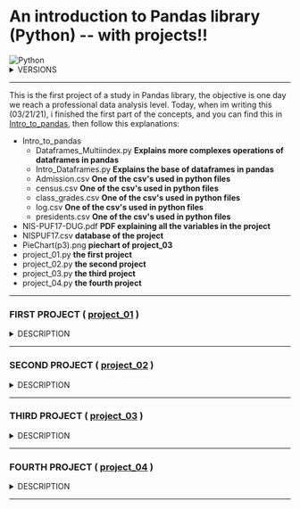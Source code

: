 # An introduction to Pandas library (Python) -- with projects!! 

<img alt="Python" src="https://img.shields.io/badge/python%20-%2314354C.svg?&style=for-the-badge&logo=python&logoColor=white"/>

<details><summary>VERSIONS</summary>
<p>

```python
import pandas as pd
import numpy as np
print(pd.__version__) #To see what is your version of Pandas in Python
print(np.__version__) #To see what is your version of Numpy in Python
```
#### PYTHON : 3.9.2
#### PANDAS : 1.2.1
#### NUMPY : 1.19.2
</p>
</details>

<hr>

This is the first project of a study in Pandas library, the objective is one day we reach a professional data analysis level. Today, when im writing this (03/21/21), i finished the first part of the concepts, and you can find this in [Intro_to_pandas](https://github.com/greatti/Imunization/tree/main/Concepts), then follow this explanations: 


+ Intro_to_pandas
  - Dataframes_Multiindex.py **Explains more complexes operations of dataframes in pandas**
  - Intro_Dataframes.py **Explains the base of dataframes in pandas**
  - Admission.csv **One of the csv's used in python files**
  - census.csv **One of the csv's used in python files**
  - class_grades.csv **One of the csv's used in python files**
  - log.csv **One of the csv's used in python files**
  - presidents.csv **One of the csv's used in python files**
+ NIS-PUF17-DUG.pdf **PDF explaining all the variables in the project**
+ NISPUF17.csv **database of the project**
+ PieChart(p3).png **piechart of project_03**
+ project_01.py **the first project**
+ project_02.py **the second project**
+ project_03.py **the third project**
+ project_04.py **the fourth project**

<hr>

### FIRST PROJECT ( [project_01](https://github.com/greatti/Data_studies/blob/main/project_01.py) )

<details><summary>DESCRIPTION</summary>
<p>

This first project is just an introduction to the next projects, you can work and modify it but we dont have much to explore, is just for understanding. 
So lets start to discuss this: The first big question to start this is "What is the proportion of children in NISPUF17.csv who had a mother with the education levels equal to less than high school, equals to high school, more than high school but not a college graduate and equals to college degree. The problem is that the csv file is too big and we dont have ANY IDEA of what all of that variables means, so we need to search in NIS-PUF17-DUG.pdf something to discover, and that is a part of the work of a data scientist too.

Page 55 says: "The age, education level, and marital status of the mother of the child are
stored in variables M_AGEGRP2, EDUC1, and MARITAL2 (married vs. not married), with missing
values imputed."

That means that our mother education level is stored in EDUC1 variable, and that is confirmed in page 51:

+ EDUC1 – education of the mother
  - Less than 12 years
  - 12 years
  - More than 12 years, not a college graduate
  - College graduate

Now we know what to do, we just need to use 'EDUC1' column, separate the education level in order, count how many there is of each type, count the total and divide each type for the total

In project_01 i did all of that explaining all of the process, but if you want a more concise code, see the follow code where i define a function, but i only recommend reading this when you have already read the original project_01.

```python
def proportion_of_education():
    import pandas as pd
    import numpy as np
    pd.options.display.max_columns = None
    pd.options.display.max_rows = None
    df = pd.read_csv('NISPUF17.csv')
    MOM = df['EDUC1']
    mom = np.sort(MOM.values)

    prop = {'less than high school': 0, 
          'equals to high school' : 1,
          'more than high school but not college' : 0, 
          'equals to college' : 0}
    n = len(mom) 
    
    prop["less than high school"]=np.sum(mom==1)/n
    prop["equals to high school"]=np.sum(mom==2)/n
    prop["more than high school but not college"]=np.sum(mom==3)/n
    prop["equals to college"]=np.sum(mom==4)/n
    return prop
```

</p>
</details>

<hr>

### SECOND PROJECT ( [project_02](https://github.com/greatti/Data_studies/blob/main/project_02.py) )

<details><summary>DESCRIPTION</summary>
<p>
  
this second project is separated into three parts, but we will work with only two variables: CBF_01 and P_NUMFLU
CBF_01 is a variable that define if the children were or not fed with breastmilk, and it assumes 4 values : [1, 2, 77, 99]. (We find this information at page 177 and 110)
      - 1 It is synonymous for answer "yes"
      - 2 It is synonymous for answer "no"
      - 77 It is synonymous for answer "dont know"
      - 99 It is synonymous for answer "refused"
      
P_NUMFLU is a variable that define the number of doses the children took, it goes from 0.0 to 6.0 including NaN

We basically want to do here 3 studies: 

+ First we will see the average of doses taken by the children of ['CBF_01'] == 1 and ['CBF_01'] == 2 groups, to see if there is a lot of discrepancy in doses taken by these two classes;
+ Secondly, we will see the percentage of elements in each ['CBF_01'] group, to see if the number of elements are similar, because sometimes the study can be impaired by having much more elements in one group than the other; 
+ Lastly, we will see the percentage of children fed on breast milk in each classes in ['P_NUMFLU'], that is, for 6.0, 5.0, 0.0 doses. 

#### Conclusions: 

<table>
<tr><th>First study</th><th>Second study</th><th>Third study</th></tr>
<tr><td>

| CBF_01 | average of doses |
| :---: | :---: |
| 1 | 1.8799187420058687 | 
| 2 | 1.5963945918878317 |

</td><td>

| CBF_01 | Percentage |               
| :---: | :---: |
| 1 | 86.68% |
| 2 | 13.02% |
| 77 | 0.27% |
| 99 | 0.019% |

</td><td>
  
| P_NUMFLU| ['CBF_01']==1 |               
| :---: | :---: |
| 6.0 | 100% |
| 5.0 | 94.28% |
| 0.0 | 83.74% |

</td></tr> </table>

So what can we conclude? Children that have been fed with breastmilk take more doses of flu, in average, when compared to those that have not been fed with breastmilk, but it is kinda similar, that indicates that maybe the number of elements in ['CBF_01'] could be similar too? So we will confirm this by the second study.
The second study proves the opposite, we have MUCH more children fed with breastmilk than all the other options, so that make me think, maybe if we had 25% of children for each class, the average could be different? I think so. 
To confirm that the number of elements influences in average, we do the third study and see that we really have much more children fed with breastmilk in all classes, for both 5 doses and 0 doses

This codes i dont recommend reading before seeing the full project_02, because it is not explicative, is just the pure study code.

```python
def First_project(): 
    import pandas as pd
    import numpy as np 
    df = pd.read_csv('NISPUF17.csv')
    keepcolumns = ['CBF_01', 'P_NUMFLU']
    dfflu = df[keepcolumns]
    dfflu_yes = dfflu[dfflu['CBF_01'] == 1].dropna()
    dfflu_no = dfflu[dfflu['CBF_01'] == 2].dropna()
    y = len(dfflu_yes)
    n = len(dfflu_no)
    y_av = np.sum(dfflu_yes['P_NUMFLU'])/y
    n_av = np.sum(dfflu_no['P_NUMFLU'])/n
    return(y_av, n_av)

def Second_project(): 
    import pandas as pd 
    #import numpy as np 
    df = pd.read_csv('NISPUF17.csv')
    keepcolumns = ['CBF_01', 'P_NUMFLU']
    dfflu = df[keepcolumns]
    
    dfflu_yes = dfflu[dfflu['CBF_01'] == 1].dropna()
    dfflu_no = dfflu[dfflu['CBF_01'] == 2].dropna()
    dfflu_dontknow = dfflu[dfflu['CBF_01'] == 77].dropna()
    dfflu_refuse = dfflu[dfflu['CBF_01'] == 99].dropna()
    y = len(dfflu_yes)
    n = len(dfflu_no)
    dn = len(dfflu_dontknow)
    r = len(dfflu_refuse)
    t = (y + n + dn + r)
    
    yes = (y / t)*100
    no = (n / t)*100
    dontknow = (dn / t)*100
    refused = (r / t)*100
    
    return(yes,no,dontknow,refused)

def Third_project(): 
    #import numpy as np
    import pandas as pd
    
    df = pd.read_csv('NISPUF17.csv')
    keepcolumns = ['CBF_01', 'P_NUMFLU']
    dfflu = df[keepcolumns]

    dmin = min(dfflu['P_NUMFLU'].dropna().unique())
    #dmax = max(dfflu['P_NUMFLU'].dropna().unique())

    #dfflu_doses_max = dfflu[dfflu['P_NUMFLU'] == dmax].dropna()
    dfflu_doses_5 = dfflu[dfflu['P_NUMFLU'] == 5.0].dropna()
    dfflu_doses_min = dfflu[dfflu['P_NUMFLU'] == dmin].dropna()
    
    t5 = len(dfflu_doses_5)
    tmin = len(dfflu_doses_min)
    #tmax = len(dfflu_doses_max)
    
    dfflu_doses_5_1 = dfflu_doses_5[dfflu_doses_5['CBF_01'] == 1]
    dfflu_doses_min_1 = dfflu_doses_min[dfflu_doses_min['CBF_01'] == 1] 
    
    t51 = len(dfflu_doses_5_1)
    tmin1 = len(dfflu_doses_min_1)

    yes_5 = (t51 / t5)*100
    yes_min = (tmin1 / tmin)*100
    
    return(yes_5, yes_min)
```

</p>
</details>

<hr>

### THIRD PROJECT ( [project_03](https://github.com/greatti/Data_studies/blob/main/project_03.py) )

<details><summary>DESCRIPTION</summary>
<p>

This third project is something big, we will have to filter NISPUF17.csv a lot of times, we want to study basically 3 variables: 

['SEX'] that indicates the sex of the child: Male or Female (1 and 2)
['HAD_CPOX'] that indicates if the child had cpox : Yes, No, Dont know, refused or missing (1, 2, 77, 99 and NaN)
['P_NUMVRC'] that indicates the number of varicella doses 

Buy why? We want to see if the the vaccine is effective in male and female children
But how? 

        - First, we get NISPUF17 and filter it to just this three variables;
        - Then, we filter the resulting dataframe to ['HAD_CPOX'] == 1 , that is, only to who had cpox;
        - Then, we filter this resulting dataframe to ['P_NUMVRC'] greater than 1;
        - Last, we filter again separating by sex.

After all that we have this groups: 

        - had cpox, at least one dose, male
        - had cpox, at least one dose, female
        - had cpox, no doses, male
        - had cpox, no doses, female
        - hadnt cpox, at least one dose, male
        - hadnt cpox, at least one dose, female
        - hadnt cpox, no doses, male
        - hadnt cpox, no doses, female
       
And now we count the number of elements of each group to calculate the percentages, we stay with: 
>OBSERVATIONS: 
>> Had_Took: Had cpox and took at least one dose
>> Had_Didnttook: Had cpox and hasnt took any dose
>> Hadnt_Took: Did not contract cpox but took at least one dose
>> Hadnt_Didnttook: Did not contract cpox and hasnt took any dose

<table>
  <tr><th>Had_Took</th><th>Had_Didnttook</th><th>Hadnt_Took</th><th>Hadnt_Didnttook</th></tr>
<tr><td>

| Sex | Percentage |
| :---: | :---: |
| 1 | 70.1% | 
| 2 | 69.7% |

</td><td>

| Sex | Percentage |               
| :---: | :---: |
| 1 | 29.8% |
| 2 | 30.2% |

</td><td>
  
| Sex | Percentage |              
| :---: | :---: |
| 1 | 91.2% |
| 2 | 91.7% |

</td><td>
  
| Sex | Percentage |              
| :---: | :---: |
| 1 | 8.71% |
| 2 | 8.25% |

</td></tr> </table>

That all means: 

              - 70% of mans that had cpox were vaccinated, and 69% of woman that had cpox were vaccinated
              - 29% of mans that had cpox werent vaccinated , and 30% of womand that had cpox werent vaccinated
What all of that means? The vaccine isnt effective? Not necessarily, the percentages are confusing and contradictory 
because we are not seeing all the elements together, so lets put all the percentages with all the elements in a pie
chart

![PieChart](https://github.com/greatti/Data_studies/blob/main/PieChart(p3).png)

And this is what we get, so now we can conclude that the vaccine is really effective both in male and female
We see that even that the percentages were big, the number of elements were not, so the number of people who
hadnt cpox but took the vaccine is WAY too big than of those who had cpoxand took the vaccine, but the percentages
are equal

As i said i all of the previous projects, i dont recommend you to read this code bellow, because it is not explicative, it is just the pure code:

```python

def cpox_project(): 
    import pandas as pd
    import numpy as np 
    df = pd.read_csv('NISPUF17.csv')
    keepcolumns = ['SEX', 'P_NUMVRC', 'HAD_CPOX']
    df = df[keepcolumns]
    
    df_yes = df[df['HAD_CPOX'] == 1].dropna()
    df_no = df[df['HAD_CPOX'] == 2].dropna()
    
    df_yes_one = df_yes[df_yes['P_NUMVRC'] > 0.0].dropna()
    df_yes_none = df_yes[df_yes['P_NUMVRC'] == 0.0].dropna()

    df_no_one = df_no[df_no['P_NUMVRC'] > 0.0].dropna()
    df_no_none = df_no[df_no['P_NUMVRC'] == 0.0].dropna()
    
    df_yes_one_m = df_yes_one[df_yes_one['SEX'] == 1].dropna() 
    df_yes_one_f = df_yes_one[df_yes_one['SEX'] == 2].dropna() 

    df_yes_none_m = df_yes_none[df_yes_none['SEX'] == 1].dropna() 
    df_yes_none_f = df_yes_none[df_yes_none['SEX'] == 2].dropna() 

    df_no_one_m = df_no_one[df_no_one['SEX'] == 1].dropna() 
    df_no_one_f = df_no_one[df_no_one['SEX'] == 2].dropna() 

    df_no_none_m = df_no_none[df_no_none['SEX'] == 1].dropna() 
    df_no_none_f = df_no_none[df_no_none['SEX'] == 2].dropna() 
    
    t1 = len(df_yes_one_m)
    t2 = len(df_yes_one_f)
    t3 = len(df_yes_none_m)
    t4 = len(df_yes_none_f)
    t5 = len(df_no_one_m)
    t6 = len(df_no_one_f)
    t7 = len(df_no_none_m)
    t8 = len(df_no_none_f)
    t = (t1 + t2 + t3 + t4 + t5 + t6 + t7 + t8)
    
    had_took={"male":0,
        "female":0} 
    had_didnttook={"male":0,
        "female":0} 

    hadnt_took={"male":0,
        "female":0} 
    hadnt_didnttook={"male":0,
        "female":0} 

    had_took['male']= t1/(t1 + t3)
    had_took['female']= t2 / (t2 + t4) 

    had_didnttook['male'] = t3/(t1 + t3)
    had_didnttook['female'] = t4/(t2 + t4)
    
    hadnt_took['male'] = t5/(t5 + t7)
    hadnt_took['female'] = t6/(t6 + t8)

    hadnt_didnttook['male'] = t7/(t5 + t7)
    hadnt_didnttook['female'] = t8/(t6 + t8)
    
    dfpie = pd.DataFrame({'elements': [t1, t2, t3, t4, t5, t6, t7, t8]},
                  index=['yes_one_m', 'yes_one,f', 'yes_none_m',
                         'yes_none_f', 'no_one_m', 'no_one_f',
                         'no_none_m', 'no_none_f' ])

    plot = dfpie.plot.pie(y='elements', figsize = (8,8))
    
    return(had_took, had_didnttook, hadnt_took, hadnt_didnttook)
    return(plot)
```

</p>
</details>

<hr>

### FOURTH PROJECT ( [project_04](https://github.com/greatti/Data_studies/blob/main/project_04.py) )

<details><summary>DESCRIPTION</summary>
 
<p>
  
This fourth project is simpler but it helps a lot to understand the conclusions of project_03, we'll see what is and how to calculate corr and pval with Scipy. First we want to see the effectivity of the vaccine when compared to the number of doses, right? So we'll filter our first dataframes into only two columns, remeber to drop the NaN.

When we get a simple dataframe with only two columns, we use scipy.stats.pearsonr applied in this columns.
But what exactly is corr and pval? It is explained in project_04 but i'll copy it here: 

```python
def pval_corr_cpox():
    import pandas as pd
    import numpy as np
    import scipy.stats as st

    pd.options.display.max_columns = None
    pd.options.display.max_rows = None
    df = pd.read_csv('NISPUF17.csv')
    
    keepcolumns = ['P_NUMVRC', 'HAD_CPOX'] #To create a list with only this column
    df = df[keepcolumns]
    df = df[df['HAD_CPOX'].lt(3)].dropna()
    
    corr, pval = st.pearsonr(df['HAD_CPOX'], df['P_NUMVRC'])
    return(corr, pval)
```

</p>
</details>

<hr>
